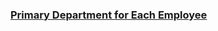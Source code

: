 ### [Primary Department for Each Employee](https://leetcode.com/problems/primary-department-for-each-employee)

